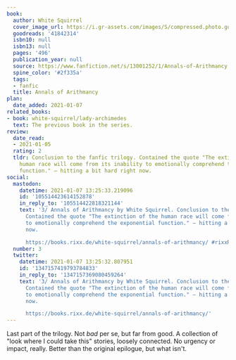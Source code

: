 ```yaml
---
book:
  author: White Squirrel
  cover_image_url: https://i.gr-assets.com/images/S/compressed.photo.goodreads.com/books/1537099665l/41842314.jpg
  goodreads: '41842314'
  isbn10: null
  isbn13: null
  pages: '496'
  publication_year: null
  source: https://www.fanfiction.net/s/13001252/1/Annals-of-Arithmancy
  spine_color: '#2f335a'
  tags:
  - fanfic
  title: Annals of Arithmancy
plan:
  date_added: 2021-01-07
related_books:
- book: white-squirrel/lady-archimedes
  text: The previous book in the series.
review:
  date_read:
  - 2021-01-05
  rating: 2
  tldr: Conclusion to the fanfic trilogy. Contained the quote "The extinction of the
    human race will come from its inability to emotionally comprehend the exponential
    function." – hitting a bit hard right now.
social:
  mastodon:
    datetime: 2021-01-07 13:25:33.219096
    id: '105514423614152878'
    in_reply_to: '105514422818321144'
    text: '3/ Annals of Arithmancy by White Squirrel. Conclusion to the fanfic trilogy.
      Contained the quote "The extinction of the human race will come from its inability
      to emotionally comprehend the exponential function." – hitting a bit hard right
      now.

      https://books.rixx.de/white-squirrel/annals-of-arithmancy/ #rixxReads'
  number: 3
  twitter:
    datetime: 2021-01-07 13:25:32.807951
    id: '1347157419793784833'
    in_reply_to: '1347157369080459264'
    text: '3/ Annals of Arithmancy by White Squirrel. Conclusion to the fanfic trilogy.
      Contained the quote "The extinction of the human race will come from its inability
      to emotionally comprehend the exponential function." – hitting a bit hard right
      now.

      https://books.rixx.de/white-squirrel/annals-of-arithmancy/'
---
```


Last part of the trilogy. Not *bad* per se, but far from good. A collection of "look where I could take this" stories,
loosely connected. No urgency or impact, really. Better than the original epilogue, but what isn't.
